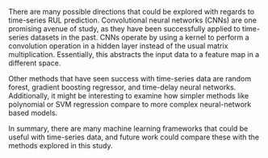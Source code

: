 There are many possible directions that could be explored with regards
to time-series RUL prediction. Convolutional neural networks (CNNs)
are one promising avenue of study, as they have been successfully
applied to time-series datasets in the past. CNNs operate by using a
kernel to perform a convolution operation in a hidden layer instead of
the usual matrix multiplication. Essentially, this abstracts the input
data to a feature map in a different space.

Other methods that have seen success with time-series data are random
forest, gradient boosting regressor, and time-delay neural
networks. Additionally, it might be interesting to examine how simpler
methods like polynomial or SVM regression compare to more complex
neural-network based models.

In summary, there are many machine learning frameworks that could be
useful with time-series data, and future work could compare these with
the methods explored in this study.
